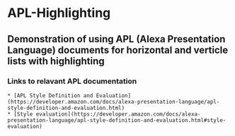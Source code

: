 # APL-Highlighting

## Demonstration of using APL (Alexa Presentation Language) documents for horizontal and verticle lists with highlighting

### Links to relavant APL documentation

    * [APL Style Definition and Evaluation](https://developer.amazon.com/docs/alexa-presentation-language/apl-style-definition-and-evaluation.html)
    * [Style evaluation](https://developer.amazon.com/docs/alexa-presentation-language/apl-style-definition-and-evaluation.html#style-evaluation)
